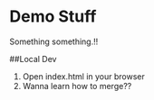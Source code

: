 # Demo Stuff

Something something.!!


##Local Dev

1. Open index.html in your browser
2. Wanna learn how to merge??
